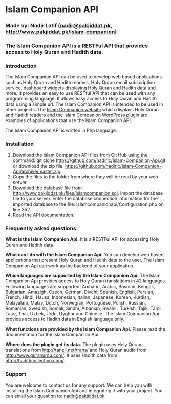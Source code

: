 # Islam Companion API

### Made by: Nadir Latif (nadir@pakjiddat.pk, http://www.pakjiddat.pk/islam-companion)

### The Islam Companion API is a RESTFul API that provides access to Holy Quran and Hadith data.

### Introduction
The Islam Companion API can be used to develop web based applications such as Holy Quran and Hadith readers, Holy Quran email subscription service, dashboard widgets displaying Holy Quran and Hadith data and more. It provides an easy to use RESTful API that can be used with any programming language. It allows easy access to Holy Quran and Hadith data using a simple url. The Islam Companion API is intended to be used in other projects. The [Islam Companion website](http://www.pakjiddat.pk/holy-quran) which displays Holy Quran and Hadith readers and the [Islam Companion WordPress plugin](https://wordpress.org/plugins/islam-companion/) are examples of applications that use the Islam Companion API.

The Islam Companion API is written in Php language.

### Installation
1. Download the Islam Companion API files from Git Hub using the command: git clone https://github.com/nadirlc/Islam-Companion-Api.git or download the zip file: https://github.com/nadirlc/Islam-Companion-Api/archive/master.zip.
2. Copy the files to the folder from where they will be read by your web server.
3. Download the database file from http://www.pakjiddat.pk/files/islamcompanion.sql. Import the database file to your server. Enter the database connection information for the imported database to the file: islamcompanionapi/Configuration.php on line 352.
4. Read the API documentation.

### Frequently asked questions:
**What is the Islam Companion Api.** It is a RESTFul API for accessing Holy Quran and Hadith data

**What can I do with the Islam Companion Api.** You can develop web based applications that present Holy Quran and Hadith data to the user. The Islam Companion Api can work as the backend of your application.

**Which languages are supported by the Islam Companion Api.** The Islam Companion Api provides access to Holy Quran translations in 42 languages. Following languages are supported: Amharic, Arabic, Bosnian, Bengali, Bulgarian, Amazigh, Czech, German, Divehi, Spanish, English, Persian, French, Hindi, Hausa, Indonesian, Italian, Japanese, Korean, Kurdish, Malayalam, Malay, Dutch, Norwegian, Portuguese, Polish, Russian, Romanian, Swedish, Somali, Sindhi, Albanian, Swahili, Turkish, Tajik, Tamil, Tatar, Thai, Uzbek, Urdu, Uyghur and Chinese. The Islam Companion Api provides access to Hadith data in English language only.

**What functions are provided by the Islam Companion Api.** Please read the documentation for the Islam Companion Api.

**Where does the plugin get its data.** The plugin uses Holy Quran translations from http://tanzil.net/trans/ and Holy Quran audio from http://www.quranurdu.com/. It uses Hadith data from http://hadithcollection.com/.

### Support
You are welcome to contact us for any support. We can help you with installing the Islam Companion Api and integrating it with your project. You can email your question to: nadir@pakjiddat.pk
